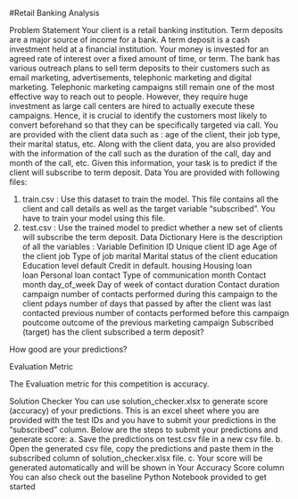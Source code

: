 #Retail Banking Analysis

Problem Statement
 Your client is a retail banking institution. Term deposits are a major source
 of income for a bank.
 A term deposit is a cash investment held at a financial institution. Your
 money is invested for an agreed rate of interest over a fixed amount of
 time, or term.
 The bank has various outreach plans to sell term deposits to their
 customers such as email marketing, advertisements, telephonic marketing
 and digital marketing.
 Telephonic marketing campaigns still remain one of the most effective way
 to reach out to people. However, they require huge investment as large call
 centers are hired to actually execute these campaigns. Hence, it is crucial
 to identify the customers most likely to convert beforehand so that they can
 be specifically targeted via call.
 You are provided with the client data such as : age of the client, their job
 type, their marital status, etc. Along with the client data, you are also
 provided with the information of the call such as the duration of the call, day
and month of the call, etc. Given this information, your task is to predict if
 the client will subscribe to term deposit.
 Data
 You are provided with following files:
 1. train.csv : Use this dataset to train the model. This file contains all the
 client and call details as well as the target variable “subscribed”. You have
 to train your model using this file.
 2. test.csv : Use the trained model to predict whether a new set of clients
 will subscribe the term deposit.
 Data Dictionary
 Here is the description of all the variables :
 Variable
 Definition
 ID
 Unique client ID
 age
 Age of the client
 job
 Type of job
 marital
 Marital status of the client
 education
 Education level
default Credit in default. 
housing Housing loan  
loan Personal loan 
contact Type of communication 
month Contact month 
day_of_week Day of week of contact 
duration Contact duration 
campaign number of contacts performed during this 
campaign to the client 
pdays number of days that passed by after the client 
was last contacted 
previous number of contacts performed before this 
campaign 
poutcome outcome of the previous marketing campaign 
Subscribed (target) has the client subscribed a term deposit? 
 
 
How good are your predictions? 
 
 
Evaluation Metric 
 
The Evaluation metric for this competition is accuracy. 
 
 
Solution Checker
 You can use solution_checker.xlsx to generate score (accuracy) of your
 predictions.
 This is an excel sheet where you are provided with the test IDs and you
 have to submit your predictions in the “subscribed” column. Below are the
 steps to submit your predictions and generate score:
 a. Save the predictions on test.csv file in a new csv file.
 b. Open the generated csv file, copy the predictions and paste them in the
 subscribed column of solution_checker.xlsx file.
 c. Your score will be generated automatically and will be shown in Your
 Accuracy Score
 column
 You can also check out the baseline Python Notebook provided to get
 started
